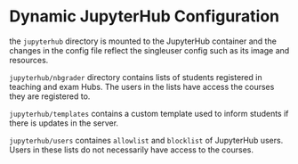 # Dynamic JupyterHub Configuration

the `jupyterhub` directory is mounted to the JupyterHub container and the changes in the config file reflect the singleuser config such as its image and resources.

`jupyterhub/nbgrader` directory contains lists of students registered in teaching and exam Hubs. The users in the lists have access the courses they are registered to.

`jupyterhub/templates` contains a custom template used to inform students if there is updates in the server.

`jupyterhub/users` containes `allowlist` and `blocklist` of JupyterHub users. Users in these lists do not necessarily have access to the courses.
